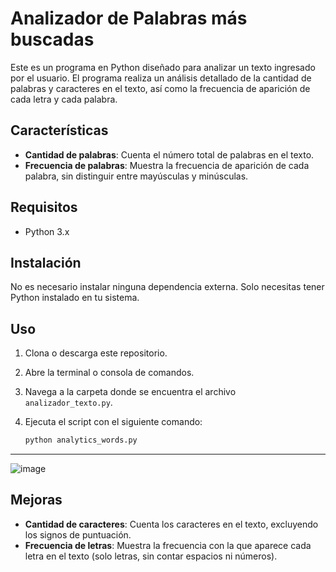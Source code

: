 # Analizador de Palabras más buscadas

Este es un programa en Python diseñado para analizar un texto ingresado por el usuario. El programa realiza un análisis detallado de la cantidad de palabras y caracteres en el texto, así como la frecuencia de aparición de cada letra y cada palabra.

## Características

- **Cantidad de palabras**: Cuenta el número total de palabras en el texto.
- **Frecuencia de palabras**: Muestra la frecuencia de aparición de cada palabra, sin distinguir entre mayúsculas y minúsculas.

## Requisitos

- Python 3.x

## Instalación

No es necesario instalar ninguna dependencia externa. Solo necesitas tener Python instalado en tu sistema.



## Uso

1. Clona o descarga este repositorio.
2. Abre la terminal o consola de comandos.
3. Navega a la carpeta donde se encuentra el archivo `analizador_texto.py`.
4. Ejecuta el script con el siguiente comando:

   ```bash
   python analytics_words.py
---
![image](https://github.com/user-attachments/assets/92c7042b-0563-4c92-9e37-dcb8529a84a9)


## Mejoras
- **Cantidad de caracteres**: Cuenta los caracteres en el texto, excluyendo los signos de puntuación.
- **Frecuencia de letras**: Muestra la frecuencia con la que aparece cada letra en el texto (solo letras, sin contar espacios ni números).
